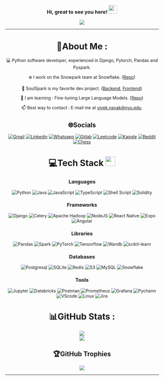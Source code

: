 <h3 align="center">
  Hi, great to see you here!
  <img src="https://media.giphy.com/media/hvRJCLFzcasrR4ia7z/giphy.gif" width="28">
</h3>
<p align="center">
  <a href="https://github.com/VivekBits2210/VivekBits2210"><img src="https://readme-typing-svg.herokuapp.com?color=%2336BCF7&center=true&vCenter=true&lines=Welcome+to+Vivek's+profile!;Graduate+student+at+NYU;Interning+at+Snowflake;Intermediate+Python+developer;Always+up+for+a+game+of+chess;Shape+rotator"></a>
</p>

---
<div align="center">
  
# 💫About Me :
💻 Python software developer, experienced in Django, Pytorch, Pandas and Pyspark.

❄️ I work on the Snowpark team at Snowflake. ([Repo](https://github.com/snowflakedb/snowpark-python))
  
🔭 SoulSpark is my favorite dev project. ([Backend](https://github.com/VivekBits2210/Soulspark), [Frontend](https://github.com/VivekBits2210/SoulSpark-app))
  
🌱 I am learning : Fine-tuning Large Language Models. ([Repo](https://github.com/VivekBits2210/fine-tuning-large-language-models-on-limited-hardware))
  
📫 Best way to contact : E-mail me at vivek.nayak@nyu.edu.

## 🌐Socials
[![Gmail](https://img.shields.io/badge/Gmail-D14836?style=for-the-badge&logo=gmail&logoColor=white)](mailto:vgn2004@nyu.edu) [![Linkedin](https://img.shields.io/badge/LinkedIn-0072b1?style=for-the-badge&logo=linkedin&logoColor=white)](https://www.linkedin.com/in/viveknayak2210/) 
[![Whatsapp](https://img.shields.io/badge/WhatsApp-25D366?style=for-the-badge&logo=whatsapp&logoColor=white)](https://wa.me/19298326933) 
[![Gitlab](https://img.shields.io/badge/GitLab-330F63?style=for-the-badge&logo=gitlab&logoColor=white)](https://gitlab.com/viveknayak2210)
[![Leetcode](https://img.shields.io/badge/-LeetCode-FFA116?style=for-the-badge&logo=LeetCode&logoColor=black)](https://leetcode.com/VivekBits2210/)
[![Kaggle](https://img.shields.io/badge/Kaggle-20BEFF?style=for-the-badge&logo=Kaggle&logoColor=white)](https://www.kaggle.com/viveknayak)
[![Reddit](https://img.shields.io/badge/Reddit-FF4500?style=for-the-badge&logo=Reddit&logoColor=white)](https://www.reddit.com/user/ComfortablyLost2210/) [![Chess](https://img.shields.io/badge/Lichess-808080?style=for-the-badge&logo=lichess&logoColor=white)](https://www.chess.com/member/viveknyuedu)

# 💻Tech Stack <img src = "https://media2.giphy.com/media/QssGEmpkyEOhBCb7e1/giphy.gif?cid=ecf05e47a0n3gi1bfqntqmob8g9aid1oyj2wr3ds3mg700bl&rid=giphy.gif" width = 32px> 
### Languages
![Python](https://img.shields.io/badge/Python-3776AB?style=for-the-badge&logo=python&logoColor=white) ![Java](https://img.shields.io/badge/java-%23ED8B00.svg?style=for-the-badge&logo=openjdk&logoColor=white) ![JavaScript](https://img.shields.io/badge/javascript-%23323330.svg?style=for-the-badge&logo=javascript&logoColor=%23F7DF1E) ![TypeScript](https://img.shields.io/badge/TypeScript-007ACC?style=for-the-badge&logo=typescript&logoColor=white) ![Shell Script](https://img.shields.io/badge/shell_script-%23121011.svg?style=for-the-badge&logo=gnu-bash&logoColor=white) ![Solidity](https://img.shields.io/badge/Solidity-363636.svg?style=for-the-badge&logo=Solidity&logoColor=white)

### Frameworks
![Django](https://img.shields.io/badge/django-%23092E20.svg?style=for-the-badge&logo=django&logoColor=white) ![Celery](https://img.shields.io/badge/Celery-37814A.svg?style=for-the-badge&logo=Celery&logoColor=white)  ![Apache Hadoop](https://img.shields.io/badge/Apache%20Hadoop-66CCFF?style=for-the-badge&logo=apachehadoop&logoColor=black) ![NodeJS](https://img.shields.io/badge/node.js-6DA55F?style=for-the-badge&logo=node.js&logoColor=white) ![React Native](https://img.shields.io/badge/React_Native-20232A?style=for-the-badge&logo=react&logoColor=61DAFB) ![Expo](https://img.shields.io/badge/Expo-000020.svg?style=for-the-badge&logo=Expo&logoColor=white) ![Angular](https://img.shields.io/badge/angular-%23DD0031.svg?style=for-the-badge&logo=angular&logoColor=white)
  
### Libraries
![Pandas](https://img.shields.io/badge/pandas-%23150458.svg?style=for-the-badge&logo=pandas&logoColor=white) ![Spark](https://img.shields.io/badge/Apache%20Spark-E25A1C.svg?style=for-the-badge&logo=Apache-Spark&logoColor=white) ![PyTorch](https://img.shields.io/badge/PyTorch-%23EE4C2C.svg?style=for-the-badge&logo=PyTorch&logoColor=white) ![Tensorflow](https://img.shields.io/badge/TensorFlow-FF6F00?style=for-the-badge&logo=tensorflow&logoColor=white) ![Wandb](https://img.shields.io/badge/Weights_&_Biases-FFBE00?style=for-the-badge&logo=WeightsAndBiases&logoColor=white) ![scikit-learn](https://img.shields.io/badge/scikit--learn-%23F7931E.svg?style=for-the-badge&logo=scikit-learn&logoColor=white)
  
### Databases
![Postgresql](https://img.shields.io/badge/PostgreSQL-316192?style=for-the-badge&logo=postgresql&logoColor=white) ![SQLite](https://img.shields.io/badge/SQLite-07405E?style=for-the-badge&logo=sqlite&logoColor=white) ![Redis](https://img.shields.io/badge/redis-%23DD0031.svg?&style=for-the-badge&logo=redis&logoColor=white) ![S3](https://img.shields.io/badge/Amazon%20S3-569A31.svg?style=for-the-badge&logo=Amazon-S3&logoColor=white) ![MySQL](https://img.shields.io/badge/MySQL-4479A1.svg?style=for-the-badge&logo=MySQL&logoColor=white) ![Snowflake](https://img.shields.io/badge/Snowflake-29B5E8.svg?style=for-the-badge&logo=Snowflake&logoColor=white)

### Tools
![Jupyter](https://img.shields.io/badge/Jupyter-F37626.svg?style=for-the-badge&logo=Jupyter&logoColor=white) ![Databricks](https://img.shields.io/badge/Databricks-FF3621.svg?style=for-the-badge&logo=Databricks&logoColor=white) ![Postman](https://img.shields.io/badge/Postman-FF6C37.svg?style=for-the-badge&logo=Postman&logoColor=white) ![Prometheus](https://img.shields.io/badge/Prometheus-E6522C?style=for-the-badge&logo=Prometheus&logoColor=white) ![Grafana](https://img.shields.io/badge/Grafana-F46800.svg?style=for-the-badge&logo=Grafana&logoColor=white) ![Pycharm](https://img.shields.io/badge/PyCharm-000000.svg?&style=for-the-badge&logo=PyCharm&logoColor=white) ![VScode](https://img.shields.io/badge/Visual%20Studio%20Code-007ACC.svg?style=for-the-badge&logo=Visual-Studio-Code&logoColor=white) ![Linux](https://img.shields.io/badge/Linux-FCC624?style=for-the-badge&logo=linux&logoColor=black) ![Jira](https://img.shields.io/badge/Jira-0052CC?style=for-the-badge&logo=Jira&logoColor=white)

# 📊GitHub Stats :
![](https://github-readme-stats.vercel.app/api?username=VivekBits2210&theme=radical&hide_border=false&include_all_commits=true&count_private=true)<br/>
![](https://github-readme-stats.vercel.app/api/top-langs/?username=VivekBits2210&theme=radical&hide_border=false&include_all_commits=true&count_private=true&layout=compact)

## 🏆GitHub Trophies
![](https://github-profile-trophy.vercel.app/?username=VivekBits2210&theme=discord&no-frame=false&no-bg=false&margin-w=4)

---
</div>
